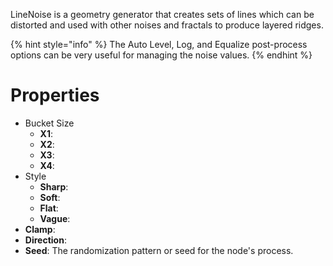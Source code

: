 


LineNoise is a geometry generator that creates sets of lines which can be distorted and used with other noises and fractals to produce layered ridges.

{% hint style="info" %}
The Auto Level, Log, and Equalize post-process options can be very useful for managing the noise values.
{% endhint %}



# Properties

- Bucket Size
  - **X1**: <desc>
  - **X2**: <desc>
  - **X3**: <desc>
  - **X4**: <desc>
- Style
  - **Sharp**: <desc>
  - **Soft**: <desc>
  - **Flat**: <desc>
  - **Vague**: <desc>
- **Clamp**: 
- **Direction**: 
- **Seed**: The randomization pattern or seed for the node's process.



